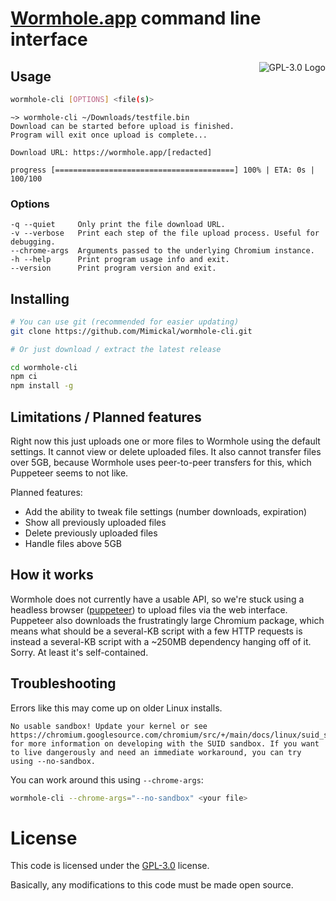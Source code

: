# [Wormhole.app](https://wormhole.app/) command line interface

<a href="LICENSE.md"><img align="right" alt="GPL-3.0 Logo"
src="https://www.gnu.org/graphics/gplv3-127x51.png">
</a>

## Usage

```bash
wormhole-cli [OPTIONS] <file(s)>
```

```
~> wormhole-cli ~/Downloads/testfile.bin
Download can be started before upload is finished.
Program will exit once upload is complete...

Download URL: https://wormhole.app/[redacted]

progress [========================================] 100% | ETA: 0s | 100/100
```

### Options

```
-q --quiet     Only print the file download URL.
-v --verbose   Print each step of the file upload process. Useful for debugging.
--chrome-args  Arguments passed to the underlying Chromium instance.
-h --help      Print program usage info and exit.
--version      Print program version and exit.
```

## Installing

```bash
# You can use git (recommended for easier updating)
git clone https://github.com/Mimickal/wormhole-cli.git

# Or just download / extract the latest release

cd wormhole-cli
npm ci
npm install -g
```

## Limitations / Planned features

Right now this just uploads one or more files to Wormhole using the default
settings. It cannot view or delete uploaded files. It also cannot transfer files
over 5GB, because Wormhole uses peer-to-peer transfers for this, which Puppeteer
seems to not like.

Planned features:
- Add the ability to tweak file settings (number downloads, expiration)
- Show all previously uploaded files
- Delete previously uploaded files
- Handle files above 5GB

## How it works

Wormhole does not currently have a usable API, so we're stuck using a headless
browser ([puppeteer](https://pptr.dev/)) to upload files via the web interface.
Puppeteer also downloads the frustratingly large Chromium package, which means
what should be a several-KB script with a few HTTP requests is instead a
several-KB script with a ~250MB dependency hanging off of it. Sorry.
At least it's self-contained.

## Troubleshooting

Errors like this may come up on older Linux installs.

```
No usable sandbox! Update your kernel or see https://chromium.googlesource.com/chromium/src/+/main/docs/linux/suid_sandbox_development.md for more information on developing with the SUID sandbox. If you want to live dangerously and need an immediate workaround, you can try using --no-sandbox.
```

You can work around this using `--chrome-args`:
```bash
wormhole-cli --chrome-args="--no-sandbox" <your file>
```

# License
This code is licensed under the
[GPL-3.0](https://www.gnu.org/licenses/gpl-3.0-standalone.html) license.

Basically, any modifications to this code must be made open source.
